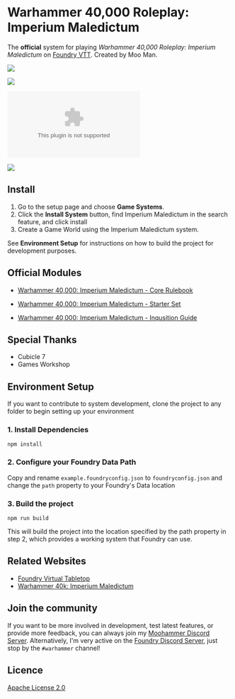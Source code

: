# Warhammer 40,000 Roleplay: Imperium Maledictum
The **official** system for playing *Warhammer 40,000 Roleplay: Imperium Maledictum* on [Foundry VTT](https://foundryvtt.com/). Created by Moo Man.

![](https://github.com/moo-man/ImpMal-FoundryVTT/assets/28637157/33fe8c6b-3ac2-4e2d-90c9-50fee610a495)

![](https://img.shields.io/github/v/release/moo-man/ImpMal-FoundryVTT?label=Latest%20Version)

![](https://img.shields.io/github/downloads/moo-man/ImpMal-FoundryVTT/latest/impmal.zip?label=Downloads%20%28Latest%20Version%29)

![](https://img.shields.io/badge/FoundryVTT%20Compatibility-V12-orange)

## Install
1. Go to the setup page and choose **Game Systems**.
2. Click the **Install System** button, find Imperium Maledictum in the search feature, and click install
3. Create a Game World using the Imperium Maledictum system.

See **Environment Setup** for instructions on how to build the project for development purposes.

## Official Modules
- [Warhammer 40,000: Imperium Maledictum - Core Rulebook](https://foundryvtt.com/packages/impmal-core)

- [Warhammer 40,000: Imperium Maledictum - Starter Set](https://foundryvtt.com/packages/impmal-starter-set)

- [Warhammer 40,000: Imperium Maledictum - Inqusition Guide](https://foundryvtt.com/packages/impmal-inquisition)

## Special Thanks
- Cubicle 7
- Games Workshop

## Environment Setup

If you want to contribute to system development, clone the project to any folder to begin setting up your environment

### 1. Install Dependencies

```
npm install
```
### 2. Configure your Foundry Data Path

Copy and rename `example.foundryconfig.json` to `foundryconfig.json` and change the `path` property to your Foundry's Data location

### 3. Build the project

```
npm run build
```
This will build the project into the location specified by the path property in step 2, which provides a working system that Foundry can use.

## Related Websites
- [Foundry Virtual Tabletop](https://foundryvtt.com)
- [Warhammer 40k: Imperium Maledictum](https://www.cubicle7games.com/product-category/warhammer-40k/)

<!-- ## Have an issue?
Use the Bug Reporter (found in the settings sidebar tab within Foundry) to report any bugs or issues. Alternatively, you can submit an issue your self on the [issues page](https://github.com/moo-man/WrathAndGlory-FoundryVTT/issues). -->

## Join the community
If you want to be more involved in development, test latest features, or provide more feedback, you can always join my [Moohammer Discord Server](https://discord.gg/GrMcdeDHh8). Alternatively, I'm very active on the [Foundry Discord Server](https://discord.gg/foundryvtt), just stop by the `#warhammer` channel!

## Licence
[Apache License 2.0](https://choosealicense.com/licenses/apache-2.0/)
